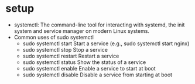 # setup
* systemctl: The command-line tool for interacting with systemd, the init system and service manager on modern Linux systems.
* Common uses of sudo systemctl
    * sudo systemctl start <service>	Start a service (e.g., sudo systemctl start nginx)
    * sudo systemctl stop <service>	Stop a service
    * sudo systemctl restart <service>	Restart a service
    * sudo systemctl status <service>	Show the status of a service
    * sudo systemctl enable <service>	Enable a service to start at boot
    * sudo systemctl disable <service>	Disable a service from starting at boot